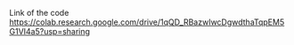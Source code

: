 Link of the code
https://colab.research.google.com/drive/1qQD_RBazwIwcDgwdthaTqpEM5G1VI4a5?usp=sharing
